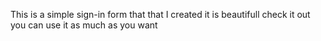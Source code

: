 This is a simple sign-in form that that I created it is beautifull check it out 
you can use it as much as you want

